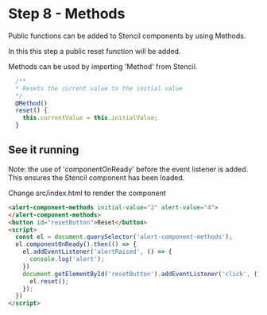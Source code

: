 # Step 8 - Methods

Public functions can be added to Stencil components by using Methods.

In this this step a public reset function will be added.

Methods can be used by importing 'Method' from Stencil.

```jsx
  /**
  * Resets the current value to the initial value
  */
  @Method()
  reset() {
    this.currentValue = this.initialValue;
  }
```

## See it running

Note: the use of 'componentOnReady' before the event listener is added.  This ensures the Stencil component has been loaded.

Change src/index.html to render the component

```html
<alert-component-methods initial-value="2" alert-value="4">
</alert-component-methods>
<button id="resetButton">Reset</button>
<script>
  const el = document.querySelector('alert-component-methods');
  el.componentOnReady().then(() => {
    el.addEventListener('alertRaised', () => {
      console.log('alert');
    })
    document.getElementById('resetButton').addEventListener('click', () =>{
      el.reset();
    });
  })
</script>
```